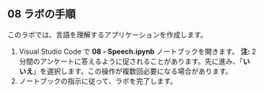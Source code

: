 ﻿---
lab:
    title: '音声'
---

## 08 ラボの手順
このラボでは、言語を理解するアプリケーションを作成します。 

1.  Visual Studio Code で **08 - Speech.ipynb** ノートブックを開きます。 
    **注:** 2 分間のアンケートに答えるように促されることがあります。先に進み、「**いいえ**」を選択します。この操作が複数回必要になる場合があります。
2.  ノートブックの指示に従って、ラボを完了します。